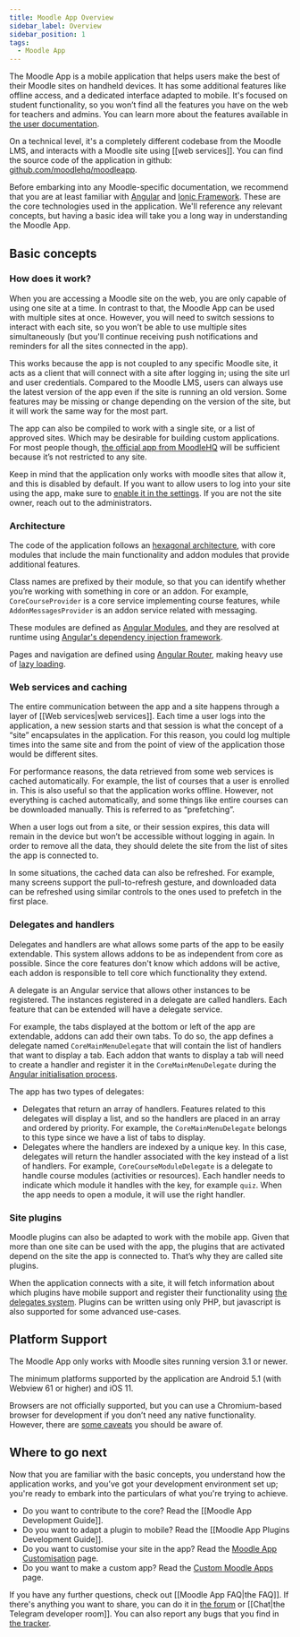 ```yaml
---
title: Moodle App Overview
sidebar_label: Overview
sidebar_position: 1
tags:
  - Moodle App
---
```


The Moodle App is a mobile application that helps users make the best of their Moodle sites on handheld devices. It has some additional features like offline access, and a dedicated interface adapted to mobile. It's focused on student functionality, so you won’t find all the features you have on the web for teachers and admins. You can learn more about the features available in [the user documentation](https://docs.moodle.org/).

On a technical level, it's a completely different codebase from the Moodle LMS, and interacts with a Moodle site using [[web services]]. You can find the source code of the application in github: [github.com/moodlehq/moodleapp](https://github.com/moodlehq/moodleapp).

Before embarking into any Moodle-specific documentation, we recommend that you are at least familiar with [Angular](https://angular.io/) and [Ionic Framework](https://ionicframework.com/). These are the core technologies used in the application. We'll reference any relevant concepts, but having a basic idea will take you a long way in understanding the Moodle App.

## Basic concepts

### How does it work?

When you are accessing a Moodle site on the web, you are only capable of using one site at a time. In contrast to that, the Moodle App can be used with multiple sites at once. However, you will need to switch sessions to interact with each site, so you won’t be able to use multiple sites simultaneously (but you'll continue receiving push notifications and reminders for all the sites connected in the app).

This works because the app is not coupled to any specific Moodle site, it acts as a client that will connect with a site after logging in; using the site url and user credentials. Compared to the Moodle LMS, users can always use the latest version of the app even if the site is running an old version. Some features may be missing or change depending on the version of the site, but it will work the same way for the most part.

The app can also be compiled to work with a single site, or a list of approved sites. Which may be desirable for building custom applications. For most people though, [the official app from MoodleHQ](https://moodle.com/app/) will be sufficient because it’s not restricted to any site.

Keep in mind that the application only works with moodle sites that allow it, and this is disabled by default. If you want to allow users to log into your site using the app, make sure to [enable it in the settings](https://docs.moodle.org/en/Moodle_app_guide_for_admins#Enable_mobile_services_on_your_site). If you are not the site owner, reach out to the administrators.

### Architecture

The code of the application follows an [hexagonal architecture](https://en.wikipedia.org/wiki/Hexagonal_architecture_(software)), with core modules that include the main functionality and addon modules that provide additional features.

Class names are prefixed by their module, so that you can identify whether you’re working with something in core or an addon. For example, `CoreCourseProvider` is a core service implementing course features, while `AddonMessagesProvider` is an addon service related with messaging.

These modules are defined as [Angular Modules](https://angular.io/guide/architecture-modules), and they are resolved at runtime using [Angular's dependency injection framework](https://angular.io/guide/architecture-services).

Pages and navigation are defined using [Angular Router](https://angular.io/guide/routing-overview), making heavy use of [lazy loading](https://angular.io/guide/lazy-loading-ngmodules).

### Web services and caching

The entire communication between the app and a site happens through a layer of [[Web services|web services]]. Each time a user logs into the application, a new session starts and that session is what the concept of a “site” encapsulates in the application. For this reason, you could log multiple times into the same site and from the point of view of the application those would be different sites.

For performance reasons, the data retrieved from some web services is cached automatically. For example, the list of courses that a user is enrolled in. This is also useful so that the application works offline. However, not everything is cached automatically, and some things like entire courses can be downloaded manually. This is referred to as “prefetching”.

When a user logs out from a site, or their session expires, this data will remain in the device but won’t be accessible without logging in again. In order to remove all the data, they should delete the site from the list of sites the app is connected to.

In some situations, the cached data can also be refreshed. For example, many screens support the pull-to-refresh gesture, and downloaded data can be refreshed using similar controls to the ones used to prefetch in the first place.

### Delegates and handlers

Delegates and handlers are what allows some parts of the app to be easily extendable. This system allows addons to be as independent from core as possible. Since the core features don't know which addons will be active, each addon is responsible to tell core which functionality they extend.

A delegate is an Angular service that allows other instances to be registered. The instances registered in a delegate are called handlers. Each feature that can be extended will have a delegate service.

For example, the tabs displayed at the bottom or left of the app are extendable, addons can add their own tabs. To do so, the app defines a delegate named `CoreMainMenuDelegate` that will contain the list of handlers that want to display a tab. Each addon that wants to display a tab will need to create a handler and register it in the `CoreMainMenuDelegate` during the [Angular initialisation process](https://angular.io/api/core/APP_INITIALIZER).

The app has two types of delegates:

- Delegates that return an array of handlers. Features related to this delegates will display a list, and so the handlers are placed in an array and ordered by priority. For example, the `CoreMainMenuDelegate` belongs to this type since we have a list of tabs to display.
- Delegates where the handlers are indexed by a unique key. In this case, delegates will return the handler associated with the key instead of a list of handlers. For example, `CoreCourseModuleDelegate` is a delegate to handle course modules (activities or resources). Each handler needs to indicate which module it handles with the key, for example `quiz`. When the app needs to open a module, it will use the right handler.

### Site plugins

Moodle plugins can also be adapted to work with the mobile app. Given that more than one site can be used with the app, the plugins that are activated depend on the site the app is connected to. That’s why they are called site plugins.

When the application connects with a site, it will fetch information about which plugins have mobile support and register their functionality using [the delegates system](#delegates-and-handlers). Plugins can be written using only PHP, but javascript is also supported for some advanced use-cases.

## Platform Support

The Moodle App only works with Moodle sites running version 3.1 or newer.

The minimum platforms supported by the application are Android 5.1 (with Webview 61 or higher) and iOS 11.

Browsers are not officially supported, but you can use a Chromium-based browser for development if you don’t need any native functionality. However, there are [some caveats](./development/app-in-browser) you should be aware of.

## Where to go next

Now that you are familiar with the basic concepts, you understand how the application works, and you’ve got your development environment set up; you're ready to embark into the particulars of what you're trying to achieve.

- Do you want to contribute to the core? Read the [[Moodle App Development Guide]].
- Do you want to adapt a plugin to mobile? Read the [[Moodle App Plugins Development Guide]].
- Do you want to customise your site in the app? Read the [Moodle App Customisation](./customisation) page.
- Do you want to make a custom app? Read the [Custom Moodle Apps](./customisation/custom-apps) page.

If you have any further questions, check out [[Moodle App FAQ|the FAQ]]. If there's anything you want to share, you can do it in [the forum](https://moodle.org/mod/forum/view.php?id=7798) or [[Chat|the Telegram developer room]]. You can also report any bugs that you find in [the tracker](https://tracker.moodle.org/browse/MOBILE).
